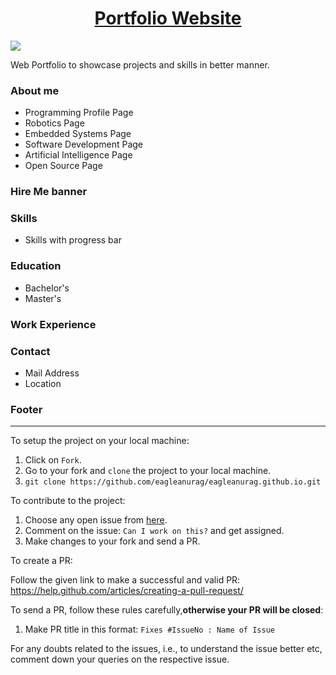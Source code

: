 </div><h1 align="center"><a href="https://eagleanurag.github.io/" target="_blank">Portfolio Website</a></h1></div>

</a>
<a >
  <img align="center" src="https://user-images.githubusercontent.com/22770735/116499250-5b626500-a8c9-11eb-9933-ecb4d6e3a07b.gif" />
</a>


Web Portfolio to showcase projects and skills in better manner. 

### About me
* Programming Profile Page
* Robotics Page
* Embedded Systems Page
* Software Development Page
* Artificial Intelligence Page
* Open Source Page

### Hire Me banner
### Skills
* Skills with progress bar
### Education
* Bachelor's
* Master's
### Work Experience
### Contact
* Mail Address
* Location

### Footer
------------------------------------------------------------------
To setup the project on your local machine:

1. Click on `Fork`.
2. Go to your fork and `clone` the project to your local machine.
3. `git clone https://github.com/eagleanurag/eagleanurag.github.io.git`

To contribute to the project:

1. Choose any open issue from [here](https://github.com/eagleanurag/eagleanurag.github.io/issues). 
2. Comment on the issue: `Can I work on this?` and get assigned.
3. Make changes to your fork and send a PR.

To create a PR:

Follow the given link to make a successful and valid PR: https://help.github.com/articles/creating-a-pull-request/

To send a PR, follow these rules carefully,**otherwise your PR will be closed**:

1. Make PR title in this format: `Fixes #IssueNo : Name of Issue`

For any doubts related to the issues, i.e., to understand the issue better etc, comment down your queries on the respective issue.
